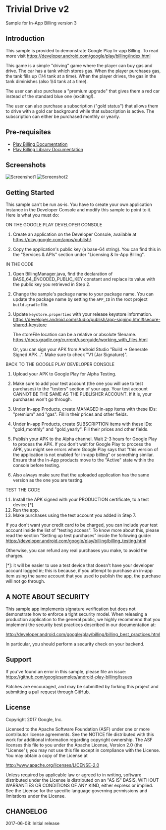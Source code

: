 # Trivial Drive v2

Sample for In-App Billing version 3

## Introduction

This sample is provided to demonstrate Google Play In-app Billing. To read
more visit https://developer.android.com/google/play/billing/index.html

This game is a simple "driving" game where the player can buy gas and drive. The
car has a tank which stores gas. When the player purchases gas, the tank fills
up (1/4 tank at a time). When the player drives, the gas in the tank diminishes
(also 1/4 tank at a time).

The user can also purchase a "premium upgrade" that gives them a red car instead
of the standard blue one (exciting!).

The user can also purchase a subscription ("gold status") that allows them to
drive with a gold car background while that subscription is active. The
subscription can either be purchased monthly or yearly.

## Pre-requisites

- [Play Billing Documentation](https://developer.android.com/google/play/billing/index.html)
- [Play Billing Library Documentation](https://developer.android.com/google/play/billing/billing_library.html)

## Screenshots

![Screenshot1](playstore/android_mobile_1.png)
![Screenshot2](playstore/android_mobile_2.png)

## Getting Started

This sample can't be run as-is. You have to create your own
application instance in the Developer Console and modify this
sample to point to it. Here is what you must do:

ON THE GOOGLE PLAY DEVELOPER CONSOLE

1. Create an application on the Developer Console, available at
   https://play.google.com/apps/publish/.

2. Copy the application's public key (a base-64 string). You can find this in
   the "Services & APIs" section under "Licensing & In-App Billing".

IN THE CODE

1.  Open BillingManager.java, find the declaration of BASE_64_ENCODED_PUBLIC_KEY
    constant and replace its value with the public key you retrieved in Step 2.

2.  Change the sample's package name to your package name.
    You can update the package name by setting the `APP_ID`
    in the root project `build.gradle` file.

3.  Update `keystore.properties` with your release keystore information.
    https://developer.android.com/studio/publish/app-signing.html#secure-shared-keystore

    The storeFile location can be a relative or absolute filename.
    https://docs.gradle.org/current/userguide/working_with_files.html

    Or, you can sign your APK from Android Studio "Build -> Generate Signed APK...".
    Make sure to check "V1 (Jar Signature)".

BACK TO THE GOOGLE PLAY DEVELOPER CONSOLE

1.  Upload your APK to Google Play for Alpha Testing.

2.  Make sure to add your test account (the one you will use to test purchases)
    to the "testers" section of your app. Your test account CANNOT BE THE SAME
    AS THE PUBLISHER ACCOUNT. If it is, your purchases won't go through.

3.  Under In-app Products, create MANAGED in-app items with these IDs: "premium"
    and "gas". Fill in their prices and other fields.

4.  Under In-app Products, create SUBSCRIPTION items with these IDs:
    "gold_monthly" and "gold_yearly". Fill their prices and other fields.

5.  Publish your APK to the Alpha channel. Wait 2-3 hours for Google Play to
    process the APK. If you don't wait for Google Play to process the APK, you
    might see errors where Google Play says that "this version of the
    application is not enabled for in-app billing" or something similar. Ensure
    that the In-App products move to the "Active" state within the console
    before testing.

6.  Also always make sure that the uploaded application has the same version as
    the one you are testing.

TEST THE CODE

11. Install the APK signed with your PRODUCTION certificate, to a
test device [*].
12. Run the app.
13. Make purchases using the test account you added in Step 7.

If you don't want your credit card to be charged, you can include your test
account inside the list of "testing access". To know more about this, please
read the section "Setting up test purchases" inside the following guide:
https://developer.android.com/google/play/billing/billing_testing.html


Otherwise, you can refund any real purchases you make, to avoid the charges.

[*]: it will be easier to use a test device that doesn't have your
developer account logged in; this is because, if you attempt to purchase
an in-app item using the same account that you used to publish the app,
the purchase will not go through.

## A NOTE ABOUT SECURITY

This sample app implements signature verification but does not demonstrate
how to enforce a tight security model. When releasing a production application
to the general public, we highly recommend that you implement the security best
practices described in our documentation at:

http://developer.android.com/google/play/billing/billing_best_practices.html

In particular, you should perform a security check on your backend.

## Support

If you've found an error in this sample, please file an issue:
https://github.com/googlesamples/android-play-billing/issues

Patches are encouraged, and may be submitted by forking this project and
submitting a pull request through GitHub.

## License

Copyright 2017 Google, Inc.

Licensed to the Apache Software Foundation (ASF) under one or more contributor
license agreements.  See the NOTICE file distributed with this work for
additional information regarding copyright ownership.  The ASF licenses this
file to you under the Apache License, Version 2.0 (the "License"); you may not
use this file except in compliance with the License.  You may obtain a copy of
the License at

  http://www.apache.org/licenses/LICENSE-2.0

Unless required by applicable law or agreed to in writing, software
distributed under the License is distributed on an "AS IS" BASIS, WITHOUT
WARRANTIES OR CONDITIONS OF ANY KIND, either express or implied.  See the
License for the specific language governing permissions and limitations under
the License.

## CHANGELOG

   2017-06-08: Initial release
